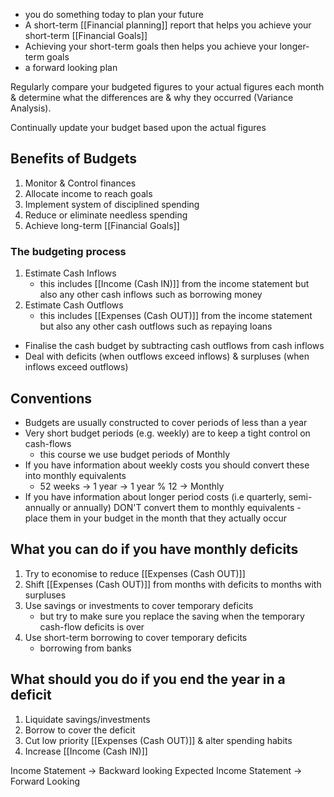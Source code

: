 - you do something today to plan your future
- A short-term [[Financial planning]] report that helps you achieve your short-term [[Financial Goals]]
- Achieving your short-term goals then helps you achieve your longer-term goals
- a forward looking plan

Regularly compare your budgeted figures to your actual figures each month & determine what the differences are & why they occurred (Variance Analysis).

Continually update your budget based upon the actual figures

## Benefits of Budgets
1. Monitor & Control finances
2. Allocate income to reach goals
3. Implement system of disciplined spending
4. Reduce or eliminate needless spending
5. Achieve long-term [[Financial Goals]]

### The budgeting process
1. Estimate Cash Inflows
	- this includes [[Income (Cash IN)]] from the income statement but also any other cash inflows such as borrowing money
2. Estimate Cash Outflows
	- this includes [[Expenses (Cash OUT)]] from the income statement but also any other cash outflows such as repaying loans

- Finalise the cash budget by subtracting cash outflows from cash inflows
- Deal with deficits (when outflows exceed inflows) & surpluses (when inflows exceed outflows)

## Conventions
- Budgets are usually constructed to cover periods of less than a year
- Very short budget periods (e.g. weekly) are to keep a tight control on cash-flows
	- this course we use budget periods of Monthly
- If you have information about weekly costs you should convert these into monthly equivalents
	- 52 weeks $\rightarrow$ 1 year $\rightarrow$ 1 year % 12 $\rightarrow$ Monthly
- If you have information about longer period costs (i.e quarterly, semi-annually or annually) DON'T convert them to monthly equivalents - place them in your budget in the month that they actually occur

## What you can do if you have monthly deficits
1. Try to economise to reduce [[Expenses (Cash OUT)]]
2. Shift [[Expenses (Cash OUT)]] from months with deficits to months with surpluses
3. Use savings or investments to cover temporary deficits
	- but try to make sure you replace the saving when the temporary cash-flow deficits is over
4. Use short-term borrowing to cover temporary deficits
	- borrowing from banks

## What should you do if you end the year in a deficit
1. Liquidate savings/investments
2. Borrow to cover the deficit
3. Cut low priority [[Expenses (Cash OUT)]] & alter spending habits
4. Increase [[Income (Cash IN)]]

Income Statement $\rightarrow$ Backward looking
Expected Income Statement $\rightarrow$ Forward Looking
